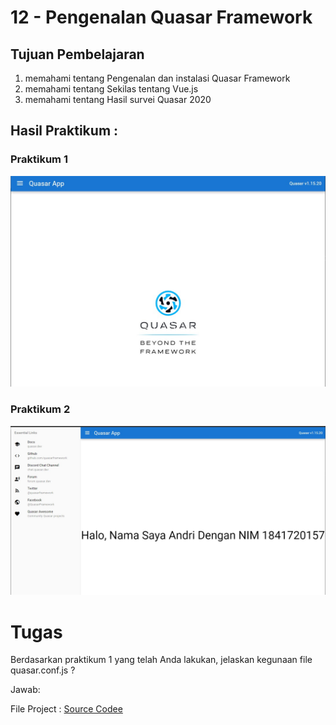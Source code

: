 # 12 - Pengenalan Quasar Framework

## Tujuan Pembelajaran

1. memahami tentang Pengenalan dan instalasi Quasar Framework
2. memahami tentang Sekilas tentang Vue.js
3. memahami tentang Hasil survei Quasar 2020

## Hasil Praktikum :

### Praktikum 1
![LINK GAMBAR 1](img/praktikum1.jpg)


### Praktikum 2
![LINK GAMBAR 1](img/praktikum2.jpg)



# Tugas

Berdasarkan praktikum 1 yang telah Anda lakukan, jelaskan kegunaan file quasar.conf.js ?

Jawab: 

File Project : [Source Codee](../../src/13_Pengenalan_Quasar_Framework/src)